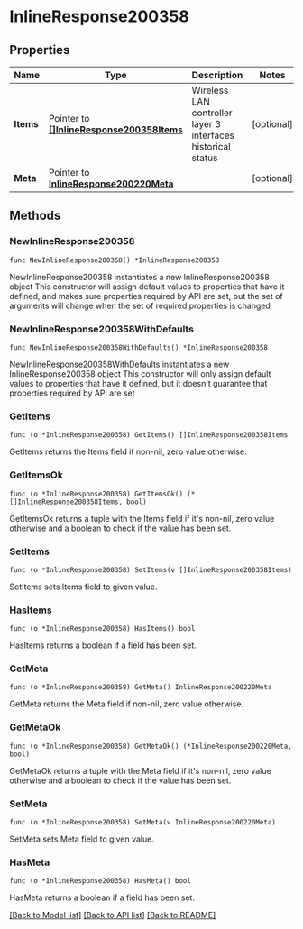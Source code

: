 # InlineResponse200358

## Properties

Name | Type | Description | Notes
------------ | ------------- | ------------- | -------------
**Items** | Pointer to [**[]InlineResponse200358Items**](InlineResponse200358Items.md) | Wireless LAN controller layer 3 interfaces historical status | [optional] 
**Meta** | Pointer to [**InlineResponse200220Meta**](InlineResponse200220Meta.md) |  | [optional] 

## Methods

### NewInlineResponse200358

`func NewInlineResponse200358() *InlineResponse200358`

NewInlineResponse200358 instantiates a new InlineResponse200358 object
This constructor will assign default values to properties that have it defined,
and makes sure properties required by API are set, but the set of arguments
will change when the set of required properties is changed

### NewInlineResponse200358WithDefaults

`func NewInlineResponse200358WithDefaults() *InlineResponse200358`

NewInlineResponse200358WithDefaults instantiates a new InlineResponse200358 object
This constructor will only assign default values to properties that have it defined,
but it doesn't guarantee that properties required by API are set

### GetItems

`func (o *InlineResponse200358) GetItems() []InlineResponse200358Items`

GetItems returns the Items field if non-nil, zero value otherwise.

### GetItemsOk

`func (o *InlineResponse200358) GetItemsOk() (*[]InlineResponse200358Items, bool)`

GetItemsOk returns a tuple with the Items field if it's non-nil, zero value otherwise
and a boolean to check if the value has been set.

### SetItems

`func (o *InlineResponse200358) SetItems(v []InlineResponse200358Items)`

SetItems sets Items field to given value.

### HasItems

`func (o *InlineResponse200358) HasItems() bool`

HasItems returns a boolean if a field has been set.

### GetMeta

`func (o *InlineResponse200358) GetMeta() InlineResponse200220Meta`

GetMeta returns the Meta field if non-nil, zero value otherwise.

### GetMetaOk

`func (o *InlineResponse200358) GetMetaOk() (*InlineResponse200220Meta, bool)`

GetMetaOk returns a tuple with the Meta field if it's non-nil, zero value otherwise
and a boolean to check if the value has been set.

### SetMeta

`func (o *InlineResponse200358) SetMeta(v InlineResponse200220Meta)`

SetMeta sets Meta field to given value.

### HasMeta

`func (o *InlineResponse200358) HasMeta() bool`

HasMeta returns a boolean if a field has been set.


[[Back to Model list]](../README.md#documentation-for-models) [[Back to API list]](../README.md#documentation-for-api-endpoints) [[Back to README]](../README.md)


